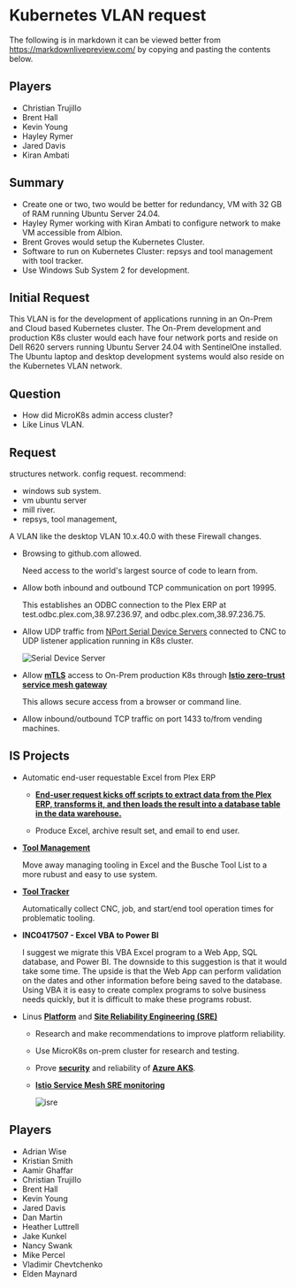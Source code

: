 # Kubernetes VLAN request

The following is in markdown it can be viewed better from <https://markdownlivepreview.com/> by copying and pasting the contents below.

## Players

- Christian Trujillo
- Brent Hall
- Kevin Young
- Hayley Rymer
- Jared Davis
- Kiran Ambati

## Summary

- Create one or two, two would be better for redundancy, VM with 32 GB of RAM running Ubuntu Server 24.04.
- Hayley Rymer working with Kiran Ambati to configure network to make VM accessible from Albion.
- Brent Groves would setup the Kubernetes Cluster.
- Software to run on Kubernetes Cluster: repsys and tool management with tool tracker.
- Use Windows Sub System 2 for development.

## Initial Request

This VLAN is for the development of applications running in an On-Prem and Cloud based Kubernetes cluster. The On-Prem development and production K8s cluster would each have four network ports and reside on Dell R620 servers running Ubuntu Server 24.04 with SentinelOne installed. The Ubuntu laptop and desktop development systems would also reside on the Kubernetes VLAN network.

## Question

- How did MicroK8s admin access cluster?
- Like Linus VLAN.

## Request

structures network. config request.
recommend:

- windows sub system.
- vm ubuntu server
- mill river.
- repsys, tool management,

A VLAN like the desktop VLAN 10.x.40.0 with these Firewall changes.

- Browsing to github.com allowed.

  Need access to the world's largest source of code to learn from.

- Allow both inbound and outbound TCP communication on port 19995.

  This establishes an ODBC connection to the Plex ERP at test.odbc.plex.com,38.97.236.97, and odbc.plex.com,38.97.236.75.

- Allow UDP traffic from [NPort Serial Device Servers](https://www.moxa.com/en/products/industrial-edge-connectivity/serial-device-servers/general-device-servers/nport-p5150a-series) connected to CNC to UDP listener application running in K8s cluster.

  ![Serial Device Server](https://cdn-cms.azureedge.net/Moxa/media/PDIM/S100000208/moxa-nport-p5150a-series-appearance-image-eng.png)

- Allow **[mTLS](https://www.cloudflare.com/learning/access-management/what-is-mutual-tls/#:~:text=Mutual%20TLS%20(mTLS)%20is%20a,other%20using%20the%20TLS%20protocol.)** access to On-Prem production K8s through **[Istio zero-trust service mesh gateway](https://istio.io/latest/about/service-mesh/#what-is-istio)**

    This allows secure access from a browser or command line.

- Allow inbound/outbound TCP traffic on port 1433 to/from vending machines.

## IS Projects

- Automatic end-user requestable Excel from Plex ERP

  - **[End-user request kicks off scripts to extract data from the Plex ERP, transforms it, and then loads the result into a database table in the data warehouse.](https://grpc.io/docs/what-is-grpc/introduction/)**

  - Produce Excel, archive result set, and email to end user.

- **[Tool Management](https://en.wikipedia.org/wiki/Tool_management)**

  Move away managing tooling in Excel and the Busche Tool List to a more rubust and easy to use system.

- **[Tool Tracker](https://en.wikipedia.org/wiki/Manufacturing_execution_system)**

  Automatically collect CNC, job, and start/end tool operation times for problematic tooling.

- **INC0417507 - Excel VBA to Power BI**

  I suggest we migrate this VBA Excel program to a Web App, SQL database, and Power BI. The downside to this suggestion is that it would take some time. The upside is that the Web App can perform validation on the dates and other information before being saved to the database. Using VBA it is easy to create complex programs to solve business needs quickly, but it is difficult to make these programs robust.

- Linus **[Platform](https://platformengineering.org/blog/what-is-platform-engineering)** and **[Site Reliability Engineering (SRE)](https://aws.amazon.com/what-is/sre/#:~:text=Site%20reliability%20engineering%20(SRE)%20teams%20collect%20critical%20information%20that%20reflects,application%20responds%20to%20a%20request.)**

  - Research and make recommendations to improve platform reliability.
  - Use MicroK8s on-prem cluster for research and testing.
  - Prove **[security](https://www.infracloud.io/blogs/request-level-authentication-authorization-istio-keycloak/)** and reliability of **[Azure AKS](https://learn.microsoft.com/en-us/azure/aks/what-is-aks#:~:text=Azure%20Kubernetes%20Service%20(AKS)%20is,of%20that%20responsibility%20to%20Azure.)**.

  - **[Istio Service Mesh SRE monitoring](https://sysdig.com/blog/monitor-istio/)**

    ![isre](https://sysdig.com/wp-content/uploads/image8-6.png)

## Players

- Adrian Wise
- Kristian Smith
- Aamir Ghaffar
- Christian Trujillo
- Brent Hall
- Kevin Young
- Jared Davis
- Dan Martin
- Heather Luttrell
- Jake Kunkel
- Nancy Swank
- Mike Percel
- Vladimir Chevtchenko
- Elden Maynard
